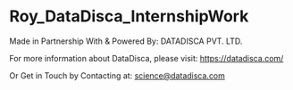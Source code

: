 # Roy_DataDisca_InternshipWork

Made in Partnership With & Powered By: DATADISCA PVT. LTD.

For more information about DataDisca, please visit: https://datadisca.com/

Or Get in Touch by Contacting at: science@datadisca.com


